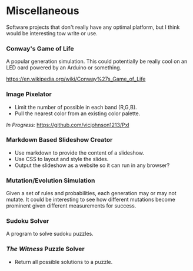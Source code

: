 # Miscellaneous

Software projects that don't really have any optimal platform, but I think would be interesting tow write or use.

### Conway's Game of Life

A popular generation simulation. This could potentially be really cool on an LED oard powered by an Arduino or something.

https://en.wikipedia.org/wiki/Conway%27s_Game_of_Life

### Image Pixelator

- Limit the number of possible in each band (R,G,B).
- Pull the nearest color from an existing color palette.

*In Progress:* https://github.com/vicjohnson1213/Pxl

### Markdown Based Slideshow Creator

- Use markdown to provide the content of a slideshow.
- Use CSS to layout and style the slides.
- Output the slideshow as a website so it can run in any browser?

### Mutation/Evolution Simulation

Given a set of rules and probabilities, each generation may or may not mutate. It could be interesting to see how different mutations become prominent given different measurements for success.

### Sudoku Solver

A program to solve sudoku puzzles.

### *The Witness* Puzzle Solver

- Return all possible solutions to a puzzle.
